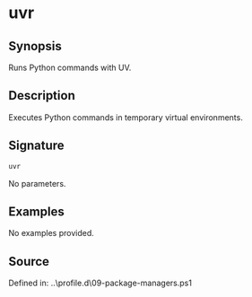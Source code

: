 # uvr

## Synopsis

Runs Python commands with UV.

## Description

Executes Python commands in temporary virtual environments.

## Signature

```powershell
uvr
```

No parameters.

## Examples

No examples provided.

## Source

Defined in: ..\profile.d\09-package-managers.ps1
